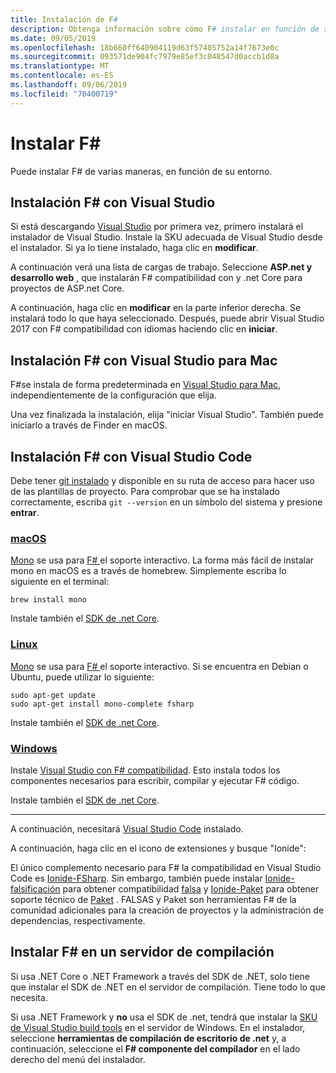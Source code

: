 ```yaml
---
title: Instalación de F#
description: Obtenga información sobre cómo F# instalar en función de su entorno.
ms.date: 09/05/2019
ms.openlocfilehash: 18b660ff640904119d63f57405752a14f7673e0c
ms.sourcegitcommit: 093571de904fc7979e85ef3c048547d0accb1d8a
ms.translationtype: MT
ms.contentlocale: es-ES
ms.lasthandoff: 09/06/2019
ms.locfileid: "70400719"
---
```

# <a name="install-f"></a>Instalar F\#

Puede instalar F# de varias maneras, en función de su entorno.

## <a name="install-f-with-visual-studio"></a>Instalación F# con Visual Studio

Si está descargando [Visual Studio](https://visualstudio.microsoft.com/vs/?utm_medium=microsoft&utm_source=docs.microsoft.com&utm_campaign=inline+link) por primera vez, primero instalará el instalador de Visual Studio. Instale la SKU adecuada de Visual Studio desde el instalador. Si ya lo tiene instalado, haga clic en **modificar**.

A continuación verá una lista de cargas de trabajo. Seleccione **ASP.net y desarrollo web** , que instalarán F# compatibilidad con y .net Core para proyectos de ASP.net Core.

A continuación, haga clic en **modificar** en la parte inferior derecha.  Se instalará todo lo que haya seleccionado. Después, puede abrir Visual Studio 2017 con F# compatibilidad con idiomas haciendo clic en **iniciar**.

## <a name="install-f-with-visual-studio-for-mac"></a>Instalación F# con Visual Studio para Mac

F#se instala de forma predeterminada en [Visual Studio para Mac](https://visualstudio.microsoft.com/vs/mac/?utm_medium=microsoft&utm_source=docs.microsoft.com&utm_campaign=inline+link), independientemente de la configuración que elija.

Una vez finalizada la instalación, elija "iniciar Visual Studio". También puede iniciarlo a través de Finder en macOS.

## <a name="install-f-with-visual-studio-code"></a>Instalación F# con Visual Studio Code

Debe tener [git instalado](https://git-scm.com/download) y disponible en su ruta de acceso para hacer uso de las plantillas de proyecto. Para comprobar que se ha instalado correctamente, escriba `git --version` en un símbolo del sistema y presione **entrar**.

### <a name="macostabmacos"></a>[macOS](#tab/macos)

[Mono](https://www.mono-project.com) se usa para [ F# ](../tutorials/fsharp-interactive/index.md) el soporte interactivo. La forma más fácil de instalar mono en macOS es a través de homebrew. Simplemente escriba lo siguiente en el terminal:

```console
brew install mono
```

Instale también el [SDK de .net Core](https://www.microsoft.com/net/download).

### <a name="linuxtablinux"></a>[Linux](#tab/linux)

[Mono](https://www.mono-project.com) se usa para [ F# ](../tutorials/fsharp-interactive/index.md) el soporte interactivo. Si se encuentra en Debian o Ubuntu, puede utilizar lo siguiente:

```console
sudo apt-get update
sudo apt-get install mono-complete fsharp
```

Instale también el [SDK de .net Core](https://www.microsoft.com/net/download).

### <a name="windowstabwindows"></a>[Windows](#tab/windows)

Instale [Visual Studio con F# compatibilidad](#install-f-with-visual-studio). Esto instala todos los componentes necesarios para escribir, compilar y ejecutar F# código.

Instale también el [SDK de .net Core](https://www.microsoft.com/net/download/).

---

A continuación, necesitará [Visual Studio Code](https://code.visualstudio.com) instalado.

A continuación, haga clic en el icono de extensiones y busque "Ionide":

El único complemento necesario para F# la compatibilidad en Visual Studio Code es [Ionide-FSharp](https://marketplace.visualstudio.com/items?itemName=Ionide.Ionide-fsharp). Sin embargo, también puede instalar [Ionide-falsificación](https://marketplace.visualstudio.com/items?itemName=Ionide.Ionide-FAKE) para obtener compatibilidad [falsa](https://fsharp.github.io/FAKE/) y [Ionide-Paket](https://marketplace.visualstudio.com/items?itemName=Ionide.Ionide-Paket) para obtener soporte técnico de [Paket](https://fsprojects.github.io/Paket/) . FALSAS y Paket son herramientas F# de la comunidad adicionales para la creación de proyectos y la administración de dependencias, respectivamente.

## <a name="install-f-on-a-build-server"></a>Instalar F# en un servidor de compilación

Si usa .NET Core o .NET Framework a través del SDK de .NET, solo tiene que instalar el SDK de .NET en el servidor de compilación. Tiene todo lo que necesita.

Si usa .NET Framework y **no** usa el SDK de .net, tendrá que instalar la [SKU de Visual Studio build tools](https://visualstudio.microsoft.com/thank-you-downloading-visual-studio/?sku=BuildTools&rel=16) en el servidor de Windows. En el instalador, seleccione **herramientas de compilación de escritorio de .net** y, a continuación, seleccione el  **F# componente del compilador** en el lado derecho del menú del instalador.
